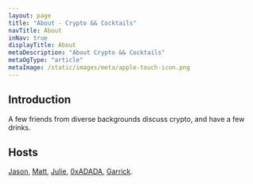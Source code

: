 ```yaml
---
layout: page
title: "About - Crypto && Cocktails"
navTitle: About
inNav: true
displayTitle: About
metaDescription: "About Crypto && Cocktails"
metaOgType: "article"
metaImage: /static/images/meta/apple-touch-icon.png
---
```


## Introduction

A few friends from diverse backgrounds discuss crypto, and have a few drinks.

## Hosts

[Jason](https://twitter.com/jaschang),
[Matt](https://twitter.com/qtychr),
[Julie](https://twitter.com/julieieio),
[0xADADA](https://twitter.com/0xadada),
[Garrick](https://twitter.com/garlick811).
